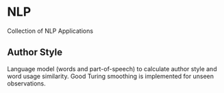 # NLP
Collection of NLP Applications

Author Style
---
Language model (words and part-of-speech) to calculate author style and word usage similarity. Good Turing smoothing is implemented for unseen observations.
